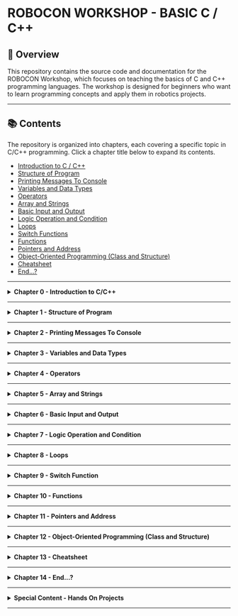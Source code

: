 # ROBOCON WORKSHOP - BASIC C / C++

## 👀 Overview
This repository contains the source code and documentation for the ROBOCON Workshop, which focuses on teaching the basics of C and C++ programming languages. The workshop is designed for beginners who want to learn programming concepts and apply them in robotics projects.

---

## 📚 Contents
The repository is organized into chapters, each covering a specific topic in C/C++ programming. Click a chapter title below to expand its contents.

- [Introduction to C / C++](#chapter-0---introduction-to-cc)
- [Structure of Program](#chapter-1---structure-of-program)
- [Printing Messages To Console](#chapter-2---printing-messages-to-console)
- [Variables and Data Types](#chapter-3---variables-and-data-types)
- [Operators](#chapter-4---operators)
- [Array and Strings](#chapter-5---array-and-strings)
- [Basic Input and Output](#chapter-6---basic-input-and-output)
- [Logic Operation and Condition](#chapter-7---logic-operation-and-condition)
- [Loops](#chapter-8---loops)
- [Switch Functions](#chapter-9---switch-functions)
- [Functions](#chapter-10---functions)
- [Pointers and Address](#chapter-11---pointers-and-address)
- [Object-Oriented Programming (Class and Structure)](#chapter-12---object-oriented-programming-class-and-structure)
- [Cheatsheet](#chapter-13---cheatsheet)
- [End...?](#chapter-14---end)

---

<details>
<summary><b>Chapter 0 - Introduction to C/C++</b></summary>

This chapter introduces the C and C++ programming languages, explaining syntax, and where they are used in robotics.

**Why Learn C++:**
1. Foundation of many modern languages
- C / C++ is in everything!
- C#, Java, Python, and more are influenced by C++!

2. Teaches Logical and Structured Thinking
- C / C++ is strict with syntax, if you had familliar with C / C++, learning other languages is VERY EASY!
- Programming language have many, but logical thinking within is ALL THE SAME!

3. Used in Embedded System, AI Performances Modules, Backend of Games
- Arduino, STM32, and other microcontrollers use C/C++.
- Robot Operating System (ROS) relies heavily on C++.
- Even AI hardware like Raspberry Pi AI HATs are built on C++ backbones.
- Master C++ make you advance than others in University!

**Tools for Programming:**
1. Integrated Development Environment (IDE)
- VS Code – Lightweight, supports many languages with extensions.
- Eclipse – Commonly used for Java, but supports C/C++ too.
- IntelliJ IDEA – Professional IDE, powerful but heavier.

2. Exclusive Programming Tools for C++/C
- CodeBlocks - Beginner-friendly and easy to set up.
- Dev-C++ - Simple, old but lightweight.

3. Online Compiler
- Programiz.com
- Replit.com
- OnlineGDB.com (WE ARE GOING TO USE IT TODAY!)

</details>

---

<details>
<summary><b>Chapter 1 - Structure of Program</b></summary>

Understand how a basic C/C++ program is structured — including headers, the `main()` function, statements, and compilation flow.

A typical C / C++ file `main.c` or `main.cpp` look like this:

```cpp
#include <iostream>     // This is the library for C++
using namespace std;    // Using namespace std function keep codes clean!

int main() { // main() is the entry point of the software (Imagine it is where will be run when the code started!)
    cout << "Hello World" << endl;  // cout will print the messages, endl will end this messages and move to next line.
    return 0;  // return zero tells the computer that this software had ended
}
```

If without using namespace std, the code look messy, such as below:

```cpp
#include <iostream>     // This is the library for C++

int main() {
    std::cout << "Hello World" << std::endl; // It look messy, we don't like this!
    return 0;
}
```

In a typical C / C++ file, several library will be used, but for the context of today, we will only focuses on <iostream> only!

</details>

---

<details>
<summary><b>Chapter 2 - Printing Messages To Console</b></summary>

Typically, we will have to print the messages to the console through some codes. 

In summary, there are several way that we can 
There is several variation for the codes as well!

| Function Type | Law | Description | Example of Uses |
|-----------|-----------|-----------|-----------|
| cout | - The messages need to put within `" "` and need to use `<<`, `endl` to mark it is the end of the line. Noted that all of this are coming from <iostream> library, so you will have to add `std::` or `using namespace std;` to mark it.  | Print messages within the `"Messages"` | `cout << "Hello!" << endl;` |
| printf | Based from C language library. The only rules is to put `" "` for the messages. | Stores Decimal (2.17, 3,14, 11.17) | `float pi = 3.14;` |

There are also tons of thing that we can do for these `cout` and `printf` as well, which we will be discuss in the later part of the workshop.

Example of uses for cout function:
```cpp
#include <iostream>
using namespace std;

int main() {
    cout << "Hello!" << endl;
    return 0;
}
```

Example of uses for printf function:
```cpp
#include <stdio.h>

int main() {
    printf("Hello!\n");
    return 0;
}
```

You can try the codes below to see what are the ways to print a message in C++.

```cpp
#include <iostream>     // Library for cout
#include <stdio.h>      // Library for printf
using namespace std;

int main() {
    cout << "Hello Robocon" << endl;    // endl move the next message to next line
    cout << "Hello Robocon \n" ;        // \n move the next message to next line too!
    printf("Hello Robocon!");           // old style of printing message, from C
    return 0;
}
```

</details>

---

<details>
<summary><b>Chapter 3 - Variables and Data Types</b></summary>

Learn how to declare variables, use different data types, and understand memory allocation in C/C++.

There is a lot of data type in C / C++, and you can decide which type of data type to use.

Remember that the name assignation is case sensitive (eg: a is not A) and no symbol should be used (except `-` and `_`).

| Data Type | Size | Description | Example of Uses |
|-----------|-----------|-----------|-----------|
| int | 4 Byte (32 Bits) | Stores Integer (-1, 3, 6, 8) | `int age = 3;` |
| float | 4 Bytes (32 Bits) | Stores Decimal (2.17, 3,14, 11.17) | `float pi = 3.14;` |
| double | 8 Bytes (64 Bits) | Stores Decimal (Better precision than `float`) | `double pi = 3.14159` |
| long | 4 Bytes (32 Bits) | Stores Decimal (Better precision than `double`) | `long pi = 3.14159` |
| char | 1 Byte (1 Bits) | Stores only one character (a, A, b, B) | `char grade = 'A';` |
| string | - | Stores Words, Phrases or Sentences | `string Name = "Universiti Sains Malaysia";` |

Double is better than float, and long is better than double in terms of precision, but oftem the more precision consume larger memory.

The cool things about variable is, you can always display it in anywhere. Even cooler, you can manipulate it in many ways you might wanted, from printing messages to writing OOP, or even addresses, you will see them anywhere.

One of the common way of using variable is to print them on the messages.

You can use `cout` function to print out the variable with just some tweaks on the 'sentences'. For example:
```cpp
#include <iostream>
using namespace std;

int main(){
    int number = 18;    // A variable that stores number
    cout << "My scores for calculus exam is " << number << endl;        // You can put the variable at the end of the sentences
    cout << "I'll always be " << number << " years old. " << endl;      // You can put the variable at the middl eof the sentences
}
```

You can use `printf` to print out the vairable too.
```cpp
#include <stdio.h>

int main(){
    int number = 30;
    int brotherNumber = 35;
    int sisterNumber = 30;
    printf("There is only %d minutes over for this workshop but I feel so sleepy already...", number);
    // %d means putting a integer in the printf function, there are also several type of name for each data type. You can refer to the table below.
    printf("I have %d brothers and %d sister in my family. How many family member do I have?", brotherNumber, sisterNumber);
    // You can also put more than one variable in the printf function
    // The sequence of assigning each variable to each %d follow the sequence of their appearance in the printf function
}
```

For `printf` function is a bit of special (As it is old aged :( ). You may follow the character set below to print the variable out by using `printf`.


| **Specifier** | **Type**                 | **Example** | **Output Example** | **Description** |
|----------------|--------------------------|--------------|--------------------|------------------|
| `%d` or `%i`  | `int`                    | `printf("%d", 10);` | `10` | Prints an integer (decimal) |
| `%f`          | `float` / `double`       | `printf("%f", 3.14);` | `3.140000` | Prints floating-point number |
| `%.2f`        | `float` / `double`       | `printf("%.2f", 3.14159);` | `3.14` | Prints float with 2 decimal places |
| `%c`          | `char`                   | `printf("%c", 'A');` | `A` | Prints a single character |
| `%s`          | `char[]` / string (C-style) | `printf("%s", "Hello");` | `Hello` | Prints a C-style string |
| `%u`          | `unsigned int`           | `printf("%u", 300);` | `300` | Prints unsigned integer |
| `%ld`         | `long int`               | `printf("%ld", 123456L);` | `123456` | Prints long integer |
| `%lld`        | `long long int`          | `printf("%lld", 123456789LL);` | `123456789` | Prints long long integer |
| `%p`          | Pointer (address)        | `printf("%p", ptr);` | `0x7ffee4a9b8` | Prints memory address |
| `%x`          | Hexadecimal (lowercase)  | `printf("%x", 255);` | `ff` | Prints in base 16 (hex) lowercase |
| `%X`          | Hexadecimal (uppercase)  | `printf("%X", 255);` | `FF` | Prints in base 16 (hex) uppercase |
| `%o`          | Octal                    | `printf("%o", 9);` | `11` | Prints in base 8 (octal) |
| `%%`          | Literal `%`              | `printf("100%%");` | `100%` | Prints a literal percent sign |

Codes below show how you can assign each character in C++. Please paste this code and experiment by your own

```cpp
#include <iostream>
using namespace std;

int main() {
    int age = 18;           // Assign integer on type int
    float height = 1.75;    // Assign decimal on type float
    char grade = 'A';       // Assign one character only on type char
    string name = "Ali";    // Assign Words/Phrases/Sentences to string

    // This part of the code will print all of the variables out by using cout function
    cout << "Name: " << name << endl;
    cout << "Age: " << age << endl;
    cout << "Height: " << height << "m" << endl;
    cout << "Grade: " << grade << endl;
    return 0;
}
```

You may experiment with `printf` function by your own too.

```cpp
#include <stdio.h>

int main() {
    int age = 18;
    float pi = 3.14159;
    char grade = 'A';
    const char* name = "Ali";

    printf("Name: %s\n", name);
    printf("Age: %d\n", age);
    printf("Grade: %c\n", grade);
    printf("Pi: %.2f\n", pi);
    printf("Address of age: %p\n", &age);
    return 0;
}
```

</details>

---

<details>
<summary><b>Chapter 4 - Operators</b></summary>

Operators are symbols that perform actions on data — like addition, subtraction, and comparison.

For the context of C / C++, there are three major type of basic operators:

- [Arithmetic Operators](#arithmetic-operators)
- [Logical Operators](#logical-operators)
- [Bitwise Operators](#bitwise-operators)

The detailed description and respective example had been listed in below: 

## Arithmetic Operators
<a name="arith"></a>

| **Operator** | **Example** | **Description** |
|---------------|-------------|-----------------|
| `+` | `a + b` | Addition |
| `-` | `a - b` | Subtraction |
| `*` | `a * b` | Multiplication |
| `/` | `a / b` | Division |
| `%` | `a % b` | Modulus (remainder after division) |

---

Apart from these, there is also another variation of arithmetic operators that called Assignment Operators. Basically they do the same thing, but just different form of writing style.

However, do note that this is the most commonly written style of C++ in terms of embedded language and many other application area.

| **Operator** | **Example** | **Same As** | **Description** |
|---------------|-------------|--------------|-----------------|
| `=`  | `a = 10` | — | Assigns a value to variable |
| `+=` | `a += 5` | `a = a + 5` | Adds and assigns |
| `-=` | `a -= 3` | `a = a - 3` | Subtracts and assigns |
| `*=` | `a *= 2` | `a = a * 2` | Multiplies and assigns |
| `/=` | `a /= 4` | `a = a / 4` | Divides and assigns |
| `%=` | `a %= 2` | `a = a % 2` | Modulus and assigns |

Often time, you will also need to increases/ decreases the number of your variable in your code as well. (Excessively uses in `loop`)

For the time being, you can too just leave it as it is, just remember it exist. We wiill come back to this again when we discuss about the `loop`

| **Operator** | **Example** | **Description** |
|---------------|-------------|-----------------|
| `++` | `a++` or `++a` | Increase value by 1 |
| `--` | `a--` or `--a` | Decrease value by 1 |

You may refer to the example codes below to see how they work in actual code.

```cpp
#include <iostream>
using namespace std;

int main() {
    int a = 10, b = 3;

    cout << "===== Arithmetic Operators =====" << endl;
    cout << "a + b = " << a + b << endl;  // Addition
    cout << "a - b = " << a - b << endl;  // Subtraction
    cout << "a * b = " << a * b << endl;  // Multiplication
    cout << "a / b = " << a / b << endl;  // Division (integer division)
    cout << "a % b = " << a % b << endl;  // Modulus (remainder)
    cout << endl;

    cout << "===== Assignment Operators =====" << endl;
    int num = 10;
    num += 5; // same as num = num + 5
    cout << "num += 5 → " << num << endl;
    num -= 3;
    cout << "num -= 3 → " << num << endl;
    num *= 2;
    cout << "num *= 2 → " << num << endl;
    num /= 4;
    cout << "num /= 4 → " << num << endl;
    num %= 3;
    cout << "num %= 3 → " << num << endl;
    cout << endl;

    cout << "===== Increment / Decrement =====" << endl;
    int x = 5;
    cout << "x++ = " << x++ << "  (use then increase)" << endl;
    cout << "++x = " << ++x << "  (increase then use)" << endl;
    cout << "x-- = " << x-- << "  (use then decrease)" << endl;
    cout << "--x = " << --x << "  (decrease then use)" << endl;

    return 0;
}
```
---

## Logical Operators
<a name="logic"></a>

Logical operators commonly uses in `if-else` case, which we will be discussing later. For the the time being, you can just take note that there exist something like this.

| **Operator** | **Example** | **Description** |
|---------------|-------------|-----------------|
| `==` | `a == b` | Equal to |
| `!=` | `a != b` | Not equal to |
| `>` | `a > b` | Greater than |
| `<` | `a < b` | Less than |
| `>=` | `a >= b` | Greater than or equal to |
| `<=` | `a <= b` | Less than or equal to |

Logic expression often come with several cases to compare them. Remember the math you learn in Pre-U/Matriks/Poly/Diploma? This is when you can use them!

| **Operator** | **Example** | **Description** |
|---------------|-------------|-----------------|
| `&&` | `a > 0 && b > 0` | Logical AND (true if both are true) |
| `\|\|` | `a > 0 \|\| b > 0` | Logical OR (true if one is true) |
| `!` | `!a` | Logical NOT (reverses true/false) |

This is useful as in the context of software proramming or robotics, we often have to compare different case to give the optimum result.

You may refer to the example codes below to see how they work in actual code.

```cpp
#include <iostream>
using namespace std;

int main() {
    int a = 10, b = 5;

    cout << "===== Relational Operators =====" << endl;
    cout << "a == b : " << (a == b) << endl; // Equal to
    cout << "a != b : " << (a != b) << endl; // Not equal
    cout << "a > b  : " << (a > b) << endl;  // Greater than
    cout << "a < b  : " << (a < b) << endl;  // Less than
    cout << "a >= b : " << (a >= b) << endl; // Greater or equal
    cout << "a <= b : " << (a <= b) << endl; // Less or equal
    cout << endl;

    cout << "===== Logical Operators =====" << endl;
    bool x = true, y = false;

    cout << "(x && y) = " << (x && y) << "  (true if both true)" << endl;
    cout << "(x || y) = " << (x || y) << "  (true if at least one true)" << endl;
    cout << "(!x) = " << (!x) << "  (negation of x)" << endl;

    // Real-life example
    int temp = 35;
    if (temp > 30 && temp < 40)
        cout << "It's a warm day!" << endl;
    else
        cout << "Temperature is normal." << endl;

    return 0;
}
```

---

## Bitwise Operators

Bitwise operators is one of the advance operators in C / C++. You may try to familiar with he operators before first before advancing into this operator type.

Bitwise operators perform operations on individual bits of integers (in binary temrs).  
They are often used in embedded systems, microcontroller programming, and low-level hardware control.

But for the time being, you can familiar yourself with the operators before first.

| Operator | Example | Description | Binary Example |
|---------------|-------------|-----------------|--------------------|
| `&` | `a & b` | Bitwise AND (1 if both bits are 1) | `0101 & 0011 → 0001` |
| `\|` | `a \| b` | Bitwise OR (1 if either bit is 1) | `0101 \| 0011 → 0111` |
| `^` | `a ^ b` | Bitwise XOR (1 if bits are different) | `0101 ^ 0011 → 0110` |
| `~` | `~a` | Bitwise NOT (inverts all bits) | `~0101 → 1010` |
| `<<` | `a << 1` | Left shift (multiply by 2) | `0101 << 1 → 1010` |
| `>>` | `a >> 1` | Right shift (divide by 2) | `0101 >> 1 → 0010` |

---

You may refer to the example codes below to see how they work in actual code.

```cpp
#include <iostream>
using namespace std;

int main() {
    unsigned int p = 5;  // Binary: 0101
    unsigned int q = 9;  // Binary: 1001

    cout << "===== Bitwise Operators =====" << endl;
    cout << "p = " << p << " (0101)" << endl;
    cout << "q = " << q << " (1001)" << endl;
    cout << endl;

    cout << "p & q = " << (p & q) << "  // AND  (0101 & 1001 = 0001 = 1)" << endl;
    cout << "p | q = " << (p | q) << "  // OR   (0101 | 1001 = 1101 = 13)" << endl;
    cout << "p ^ q = " << (p ^ q) << "  // XOR  (0101 ^ 1001 = 1100 = 12)" << endl;
    cout << "~p = " << (~p) << "        // NOT  (inverts all bits)" << endl;
    cout << "p << 1 = " << (p << 1) << " // Left shift (multiply by 2)" << endl;
    cout << "q >> 1 = " << (q >> 1) << " // Right shift (divide by 2)" << endl;

    return 0;
}

```

---
</details>

---

<details>
<summary><b>Chapter 5 - Array and Strings</b></summary>

An array is a collection of variables of the same type, stored together in continuous memory locations.

Imagine an array as a row of houses, each holding a value. Each house has an address (index), and inside it lives a value.

Noted that an array must always have a fixed size in C / C++. This means that we will have to declare a size for the array before the program start.

For example:
```cpp
int numbers[5] = {10, 20, 30, 40, 50};
```
In the example above, the index of each value is:

 | **Index** | 0 | 1 | 2 | 3 | 4 |
|------------|---|---|---|---|---|
| **Value** | 10 | 20 | 30 | 40 | 50 |

`numbers[0]` refers to `10`
`numbers[4]` refers to `50`

So, if you want to call the number `20`, you can use:

```cpp
#include <iostream>
using namespace std;

int main(){
    int numbers[5] = {10, 20, 30, 40, 50};
    cout << numbers[1] << endl;
    return 0;
}

A 1D array is simply a list of values — like a line of data.

```cpp
#include <iostream>
using namespace std;

int main() {
    int arr[5] = {10, 20, 30, 40, 50};

    cout << "1D Array Example:" << endl;
    for (int i = 0; i < 5; i++) {
        cout << "Element at index " << i << " = " << arr[i] << endl;
    }

    return 0;
}
```
The output should be:
```perl
Element at index 0 = 10
Element at index 1 = 20
Element at index 2 = 30
Element at index 3 = 40
Element at index 4 = 50
```

For 2D Arrays, it looks like a table — it has rows and columns. It is commonly used for matrices, maps, or grids in robotics.

2D Arrays often work with `nested loop`. We will look back at this again once we learnt about `loop`

```cpp
// This program will demonstrate and print out all of the element in the 2D Array.
#include <iostream>
using namespace std;

int main() {
    int matrix[2][3] = {
        {1, 2, 3},
        {4, 5, 6}
    };

    cout << "2D Array Example:" << endl;
    for (int row = 0; row < 2; row++) {
        for (int col = 0; col < 3; col++) {
            cout << matrix[row][col] << " ";
        }
        cout << endl;
    }

    return 0;
}
```
The output should be:
```perl
1 2 3
4 5 6
```

For 3D Array, a 3D array is like a cube — a collection of 2D layers stacked together.
Used in simulations, color images (RGB values), or robotics mapping.

Same as 2D Array, it also oftem uses `nested loop` to effectively use the feature optimumly.

```cpp
// This program will demonstrate and print out all of the element in the 3D Array.
#include <iostream>
using namespace std;

int main() {
    int cube[2][2][2] = {
        {{1, 2}, {3, 4}},
        {{5, 6}, {7, 8}}
    };

    cout << "3D Array Example:" << endl;
    for (int i = 0; i < 2; i++) {
        for (int j = 0; j < 2; j++) {
            for (int k = 0; k < 2; k++) {
                cout << cube[i][j][k] << " ";
            }
            cout << endl;
        }
        cout << "--- Layer " << i << " ---" << endl;
    }

    return 0;
}
```
The output should be:
```perl
1 2 
3 4 
--- Layer 0 ---
5 6 
7 8 
--- Layer 1 ---
```

Higher Dimensions (4D and Beyond) exist too (Theoritically you can put infinitly layer of boxes into one box <3)

But in real projects, it’s uncommon and hard to manage.

For larger data, we typically use structs, vectors, or classes instead(OOP). 

Example declaration of a 4D Array:

```cpp
int data4D[2][2][2][2];
```

`String` are arrays of characters, ending with a special character '\0' (null terminator).Essentiatlly string is just an array of `char`.

There are two common ways to handle strings in C++:

1. C-Style String (Because C have no string in Nature, only workable alternative)

```cpp
#include <iostream>
using namespace std;

int main() {
    char name[6] = "HELLO";  // H E L L O \0
    cout << "C-Style String: " << name << endl;
    return 0;
}
```

2. C++ String (Safer and Easier)

```cpp
#include <iostream>
#include <string>
using namespace std;

int main() {
    string name = "Robocon!";
    cout << "C++ String: " << name << endl;
    cout << "Length of string: " << name.length() << endl;
    return 0;
}
```

</details>

---

<details>
<summary><b>Chapter 6 - Basic Input and Output</b></summary>

In C++, the most common ways to handle input and output are through:
- `cout` → for **output**
- `cin` → for **input**

Both come from the `<iostream>` library and are part of the `std` namespace.

```cpp
#include <iostream>
using namespace std;

int main() {
    cout << "Hello, Robocon!" << endl;     // prints text with newline
    cout << "The answer is " << 42 << endl; // prints numbers and text together
    return 0;
}
```

`endl` inserts a newline (same as `\n`) and flushes the output buffer.

`cin` reads data until a space or newline.
If you want to get a full line of text (including spaces), you can use:

```cpp
getline(cin, name);
```

You can also take multiple input in one line:

```cpp
#include <iostream>
using namespace std;

int a, b, c;
cout << "Enter three numbers: ";
cin >> a >> b >> c;
cout << "Sum = " << a + b + c << endl;
```

Bonud Tips:
For The `cout` and `printf`, there are also several character that you can put to achieve special effect:

| Sequence | Description  |
| -------- | ------------ |
| `\n`     | New line     |
| `\t`     | Tab space    |
| `\\`     | Backslash    |
| `\"`     | Double quote |
| `\'`     | Single quote |

Here are the example full code for you to explore how to combining input and output from terminal:

```cpp
#include <iostream>
using namespace std;

int main() {
    string name;
    int age;
    double height;

    cout << "Enter your name, age, and height: ";
    cin >> name >> age >> height;

    cout << "\n--- Profile ---" << endl;
    cout << "Name: " << name << endl;
    cout << "Age: " << age << endl;
    cout << "Height: " << height << " m" << endl;

    return 0;
}
```

</details>

---

<details>
<summary><b>Chapter 7 - Logic Operation and Condition</b></summary>

In programming, **logic and conditions** allow your code to make decisions — just like how humans think:  
> “If it’s raining, bring an umbrella.”

In C++, logical and relational operators are used inside conditional statements such as `if`, `else if`, and `else`.

These are used to **compare values**.  
The result is always **true (1)** or **false (0)**.

| Operator | Example | Description |
|-----------|----------|-------------|
| `==` | `a == b` | Equal to |
| `!=` | `a != b` | Not equal to |
| `>`  | `a > b` | Greater than |
| `<`  | `a < b` | Less than |
| `>=` | `a >= b` | Greater than or equal to |
| `<=` | `a <= b` | Less than or equal to |

Example:

```cpp
int a = 5, b = 10;
cout << (a < b) << endl;  // prints 1 (true)
cout << (a == b) << endl; // prints 0 (false)
```
You can also work with the logic operators before to make more complex logics as below:

```cpp
int a = 5, b = -3;

if (a > 0 && b > 0)
    cout << "Both are positive" << endl;
else if (a > 0 || b > 0)
    cout << "At least one is positive" << endl;
else
    cout << "Both are non-positive" << endl;
```

The example structure of the code should look like this:

```cpp
#include <iostream>
using namespace std;

int main() {
    int temperature;
    cout << "Enter temperature: ";
    cin >> temperature;

    if (temperature > 30)
        cout << "It's hot outside!" << endl;
    else if (temperature >= 20)
        cout << "Nice weather today!" << endl;
    else
        cout << "It's quite cold!" << endl;

    return 0;
}
```

The condition in bracket () must only equal to either true or false.

There are also a shorthand method of writing this:

```cpp
condition ? value_if_true : value_if_false;
```

For example:

```cpp
int a = 10, b = 20;
int max = (a > b) ? a : b;
cout << "The larger number is " << max << endl;
```

Now, that you have learn this, try to write a code to decide if the student had failed or not failed the exam, based on the marks input.

You can make a reference on the example code:

```cpp
#include <iostream>
using namespace std;

int main() {
    int score;
    cout << "Enter your score: ";
    cin >> score;

    if (score >= 50)
        cout << "You passed!" << endl;
    else
        cout << "You failed!" << endl;

    return 0;
}
```

</details>

---

<details>
<summary><b>Chapter 8 - Loops</b></summary>

There are three type of loops in C / C++:
- `while-loop` 
- `do-while-loop`
- `for-loop`

The structure of the `while-loop`:

```cpp
#include <iostream>

int main() {
    bool loop = true;
    while(loop == true){
        // You can also put like: while(loop){};
        // Execute the code here
    };
    return 0;
}
```

The structure of the `do-while-loop`:

```cpp
#include <iostream>

int main() {
    bool loop = true;
    do{
        // Execute the code here
        // Code here will be executed once before ended
    }while(loop);
    return 0;
}
```

The structure of the `for-loop`:

```cpp
#include <iostream>

int main() {
    bool loop = true;
    for(int i = 0; i<10; i++){
        // Execute the code here
        // Code here will executed once for every iteration
        // The int i will increases by 1 after each iteration
        // Only when the i>=10, the code ends.
    }
    return 0;
}
```

There are several case that we should take note:

1. Super Loop:
Super loops means the loop that will run indefinitely, unless forcefully breaks. The example code will be look like this:

```cpp
while(true){
    // The super loop run until the end of time...
}
```

2. Break:
You can always run the code `break;` in the loops to break the loop (forcefully break) at any instance. The example code will be look like this:

```cpp
while(1){
    // The super loop run until the end of time...
    // unless...
    if(userInput == true){
        break;
    }
}
```

</details>

---

<details>
<summary><b>Chapter 9 - Switch Function</b></summary>

Sometimes you’ll have **many conditions** to check — using too many `if-else` statements can make your code messy.  
This is where `switch-case` comes in handy!

It allows you to **compare one variable against multiple constant values** in a clean way.

Basic form of Switch Function will look like this:

```cpp
switch (variable) {
    case value1:
        // Code to run if variable == value1
        break;

    case value2:
        // Code to run if variable == value2
        break;

    default:
        // Code to run if no case matches
        break;
}
```

Each `case` must end with a `break`; statement to prevent “fall-through.”

`default` is optional — it runs when none of the cases match.

An excellent example of switch case is Translate the Number of Day in Week to the Day;

Eg: 2 -> Tuesday

```cpp
#include <iostream>
using namespace std;

int main() {
    int day;
    cout << "Enter a number (1-7): ";
    cin >> day;

    switch (day) {
        case 1:
            cout << "Monday" << endl;
            break;
        case 2:
            cout << "Tuesday" << endl;
            break;
        case 3:
            cout << "Wednesday" << endl;
            break;
        case 4:
            cout << "Thursday" << endl;
            break;
        case 5:
            cout << "Friday" << endl;
            break;
        case 6:
            cout << "Saturday" << endl;
            break;
        case 7:
            cout << "Sunday" << endl;
            break;
        default:
            cout << "Invalid input! Please enter 1–7." << endl;
            break;
    }

    return 0;
}
```

switch only works with integer, character, or enum types, not floating-point or strings.

When multiple cases share the same output, you can group them:

```cpp
#include <iostream>
using namespace std;

int main() {
    switch (grade) {
        case 'A':
        case 'B':
            cout << "Good job!" << endl;
            break;
        case 'C':
            cout << "You passed." << endl;
            break;
        default:
            cout << "Try again!" << endl;
            break;
    }
}
```

---

</details>

---

<details>
<summary><b>Chapter 10 - Functions</b></summary>

Functions are **reusable blocks of code** that perform a specific task.  
Instead of writing the same code multiple times, you can **define a function once** and call it whenever needed.

They help make your program:
- Easier to read and maintain
- More organized and modular
- Easier to debug and test

The basic structure of a Function will look like this:

```cpp
return_type function_name(parameters) {
    // Code to execute
    return value;  // (optional)
}
```

| **Part**        | **Meaning**                                                      |
| --------------- | ---------------------------------------------------------------- |
| `return_type`   | Type of value the function returns (e.g. `int`, `float`, `void`) |
| `function_name` | Name you give to the function                                    |
| `parameters`    | Data passed into the function                                    |
| `return`        | Sends a value back to where the function was called              |

For example, you can write a code like following:

```cpp
#include <iostream>
using namespace std;

void greet() {              // Function declaration
    cout << "Hello there!" << endl;
}

int main() {
    greet();                // Function call
    greet();                // Call again
    return 0;
}
```

This prints “Hello there!” twice. The function `greet()` is reusable. This means that whenever we called a greet(), the lines of codes within the function `greet()` will be run immediately

Another example below will show how you can do more operation within a function

```cpp
#include <iostream>
using namespace std;

int add(int a, int b) {      // Function with parameters
    return a + b;            // Returns sum
}

int main() {
    int result = add(5, 3);  // Pass arguments to the function
    cout << "Sum = " << result << endl;
    return 0;
}
```

By returnning the `a+b`, we can get the value of sum easily everytime when we run the function `add()`.

In larger programs, we usually declare the function before main() and define it later in the code.

```cpp
#include <iostream>
using namespace std;

void sayHello();      // Function declaration (prototype)

int main() {
    sayHello();       // Function call
    return 0;
}

void sayHello() {     // Function definition
    cout << "Hello World!" << endl;
}
```

</details>

---

<details>
<summary><b>Chapter 11 - Pointers and Address</b></summary>

A **pointer** is a variable that stores the **memory address** of another variable.  
Think of it like a *GPS coordinate* that tells you **where** a value lives in memory instead of storing the value itself.

Analogy: House and People

Imagine:
- `int A = 10;` → A person named **A** lives in a house storing the number `10`.  
- `&A` → The **address** of the house.  
- `int *ptr = &A;` → A **pointer** named `ptr` holds the address of A’s house.  
- `*ptr` → “Who lives inside the house?” → It gives you the **value** stored at that address (Or we called it dereference!).

| **Symbol** | **Meaning** | **Example** |
|-------------|-------------|--------------|
| `&` | “Address of” operator | `&a` gives memory address of `a` |
| `*` | “Value at” (dereference) operator | `*p` gives value stored at the address in `p` |
| `int *` | Data Type for address (Remember a `int *` usually means an address for a integer) | We declared `int *pA = &A` usually to get the address. Refer the example below |

```cpp
#include <iostream>
using namespace std;

int main() {
    int A = 42;          // A normal variable
    int *ptr = &A;       // Pointer to A

    cout << "Value of A: " << A << endl;
    cout << "Address of A (&A): " << &A << endl;
    cout << "Pointer ptr (stores address): " << ptr << endl;
    cout << "Value at address (*ptr): " << *ptr << endl;

    return 0;
}
```

Based on the example above, then the output should be:

```perl
Value of A: 42
Address of A (&A): 0x7ffee7a3
Pointer ptr (stores address): 0x7ffee7a3
Value at address (*ptr): 42
```

There are also advance way to use the pointer, but for the time being, master this will helps you enough.

</details>

---

<details>
<summary><b>Chapter 12 - Object-Oriented Programming (Class and Structure)</b></summary>

Object-Oriented Programming (OOP) is a way of structuring your code by grouping **data** and **functions** together into reusable units called **classes**.  

A **class** is like a blueprint, and an **object** is an actual thing built from that blueprint.

Think of a **class** as a *recipe*, and an **object** as the *cake* you bake using that recipe. 🎂

Example of a Class:
```cpp
#include <iostream>
using namespace std;

// Define a class
class Car {
public:
    string brand;
    int year;

    void start() {
        cout << brand << " engine started!" << endl;
    }
};

int main() {
    Car myCar;          // Create an object
    myCar.brand = "Toyota";
    myCar.year = 2020;

    myCar.start();      // Call a function inside the class
    return 0;
}
```

Example Output:
```perl
Toyota engine started!
```

Apart from Class, we have `struct` as well!

Structures (`struct`) are similar to classes, but by default, members are public, while in classes they are private.

Example of a Structure:

```cpp
#include <iostream>
using namespace std;

struct Student {
    string name;
    int age;
};

int main() {
    Student s1;
    s1.name = "Ali";
    s1.age = 19;

    cout << s1.name << " is " << s1.age << " years old." << endl;
    return 0;
}
```

Example Output:

```perl
Ali is 19 years old.
```

| Keyword  | Default Access for Members | Common Use                                     |
| -------- | -------------------------- | ---------------------------------------------- |
| `class`  | **private**                | When doing **OOP**, encapsulation, data hiding |
| `struct` | **public**                 | For simple data grouping, like C-style structs |

What are the differences?
- In a `class`, members are private unless you explicitly say `public:`.
- In a `struct`, members are public unless you explicitly say `private:`.

Advance Content! (You can visit this later once you mastered!)

There exist a thing called constructor and destuctor.

A constructor runs automatically when an object is created.
A destructor runs automatically when the object is destroyed.

Example of uses:

```cpp
#include <iostream>
using namespace std;

class Robot {
public:
    Robot() { cout << "Robot activated!" << endl; }    // Constructor
    ~Robot() { cout << "Robot shutting down..." << endl; }  // Destructor
};

int main() {
    Robot R2D2;
    return 0;
}
```

Example Output:

```
Robot activated!        // Printing Messages Automatically once class created
Robot shutting down...  // Printing Messages Automatically once class destroyed
```

</details>

---

<details>
<summary><b>Chapter 13 - Cheatsheet</b></summary>
 
I know...

It is a lot to take it, but surely a cheatsheet helps a lot in guiding you to rewind from time to time

You may encourage to write your own cheatsheet as well, it is MORE EFFECTIVE!

You can copy the code here, or navigate to [this file](/cheatsheet/main.cpp) to execute or run the code by yourself!

```cpp
#include <iostream>  // Include standard I/O library
#include <string>    // Include string library
using namespace std; // Use the standard namespace

// Example function declaration
int add(int x, int y) {  // Function that takes two integers and returns their sum
    return x + y;        // Return the sum
}

// Example structure
struct RobotData {
    string name;
    int id;
    double battery;
};

// Example class
class Robot {
private: // Private variables (accessible only within this class)
    string name;
    int id;
public:  // Public functions (accessible from outside)
    Robot(string n, int i) { // Constructor
        name = n;
        id = i;
    }
    void sayHello() { // Method (function in class)
        cout << "Hello! I am " << name << " with ID " << id << endl;
    }
};

int main() {
    cout << "=== C++ CHEATSHEET DEMO ===" << endl << endl;

    // 1. Variables and Basic Arithmetic
    int a = 10, b = 3;
    cout << "a = " << a << ", b = " << b << endl;
    cout << "a + b = " << a + b << endl;   // Addition
    cout << "a - b = " << a - b << endl;   // Subtraction
    cout << "a * b = " << a * b << endl;   // Multiplication
    cout << "a / b = " << a / b << endl;   // Integer division
    cout << "a % b = " << a % b << endl;   // Modulus
    cout << endl;

    // 2. Assignment & Increment / Decrement
    a += 2; // Same as a = a + 2
    cout << "After a += 2, a = " << a << endl;
    a++; // Increment
    cout << "After a++, a = " << a << endl;
    b--; // Decrement
    cout << "After b--, b = " << b << endl << endl;

    // 3. Logical and Relational Operators
    bool result = (a > b) && (b > 0);
    cout << "(a > b) && (b > 0): " << result << endl;
    cout << "(a == b): " << (a == b) << endl;
    cout << "(a != b): " << (a != b) << endl;
    cout << endl;

    // 4. Bitwise Operators
    int x = 5, y = 3; // Binary 0101 and 0011
    cout << "x & y = " << (x & y) << endl; // AND
    cout << "x | y = " << (x | y) << endl; // OR
    cout << "x ^ y = " << (x ^ y) << endl; // XOR
    cout << "~x = " << (~x) << endl;       // NOT
    cout << "x << 1 = " << (x << 1) << endl; // Left shift
    cout << "x >> 1 = " << (x >> 1) << endl; // Right shift
    cout << endl;

    // 5. If-Else and Switch
    if (a > b)
        cout << "a is greater than b" << endl;
    else if (a == b)
        cout << "a equals b" << endl;
    else
        cout << "a is less than b" << endl;

    int choice = 2;
    switch (choice) {
        case 1: cout << "Option 1 selected" << endl; break;
        case 2: cout << "Option 2 selected" << endl; break;
        default: cout << "Invalid option" << endl;
    }
    cout << endl;

    // 6. Loops
    cout << "For loop: ";
    for (int i = 0; i < 5; i++) { // i increments each time
        cout << i << " ";
    }
    cout << endl;

    cout << "While loop: ";
    int i = 0;
    while (i < 5) { // Runs as long as condition true
        cout << i << " ";
        i++;
    }
    cout << endl;

    cout << "Do-While loop: ";
    int j = 0;
    do {
        cout << j << " ";
        j++;
    } while (j < 5);
    cout << endl << endl;

    // 7. Functions
    cout << "Function add(5, 7): " << add(5, 7) << endl << endl;

    // 8. Arrays
    int nums[5] = {1, 2, 3, 4, 5};
    cout << "1D Array: ";
    for (int i = 0; i < 5; i++) cout << nums[i] << " ";
    cout << endl;

    int matrix[2][3] = {{1,2,3},{4,5,6}};
    cout << "2D Array: " << endl;
    for (int row = 0; row < 2; row++) {
        for (int col = 0; col < 3; col++)
            cout << matrix[row][col] << " ";
        cout << endl;
    }
    cout << endl;

    // 9. Pointers
    int num = 10;
    int *ptr = &num;  // Pointer stores address of num
    cout << "num = " << num << ", address = " << &num << endl;
    cout << "ptr points to = " << ptr << ", *ptr = " << *ptr << endl << endl;

    // 10. Struct and Class
    RobotData r1 = {"AlphaBot", 1, 78.5};
    cout << "Struct -> Name: " << r1.name << ", Battery: " << r1.battery << "%" << endl;

    Robot robo("RoboX", 101);
    robo.sayHello();

    cout << endl << "=== END OF CHEATSHEET ===" << endl;
    return 0; // End of program
}
```

</details>

---

<details>
<summary><b>Chapter 14 - End...?</b></summary>

Congratulations on finishing the workshop! 🎉 Continue exploring robotics and programming with confidence.

If you ever feel lost, refer this Roadmap to guide you!

From my experience, follow a video might help (A LOT!), so if you have time, just spend a day following a video, and experiment by your own, for sure you going to learn fast (Really really fast!)

[Videos For References!](https://www.youtube.com/watch?v=P2jVybFyh3A)


You may also refer to the roadmap below for your learning own path, as this will covered through all possible things you should know for C++.

If you had followed through all of this, you are a BETTER C++ PROGRAMMER than ME by then! (REALLY AWESOME!) (Another Genius on the rise !!!)

![Alt text](/resources/Roadmap.jpg)

You can always visit [this link](https://roadmap.sh/cpp) for a more detailed guidelines!

</details>

---

<details>
<summary><b>Special Content - Hands On Projects</b></summary>

You can open the website and run the following code:

[Click Me To The Compiler](https://www.onlinegdb.com/)

```cpp
//g++ -o snake snake.cpp -lncursesw
#include <ncurses.h>
#include <unistd.h>
#include <locale.h>
#include <iostream>
#include <random>

const int GAME_ROW = 8;
const int GAME_COLUMN = 8;
char BOUNDARY_CHARACTER = '#';
char PLAYER_CHARACTER = 'O';
char TAIL_CHARACTER = 'o';
char BERRY_CHARACTER = '@';
bool BendingCharacter = false; // Enable/Disable bending characters for snake body
chtype content[GAME_ROW][GAME_COLUMN];
int MAX_LENGTH = GAME_ROW * GAME_COLUMN;

int ch;
int frame = 0;
int movement_mode = 0; // 0: up, 1: down, 2: left, 3: right
bool running = true;   // for quitting the game
int x = 5;
int y = 5;
int score = 0;
int snake_memory[GAME_ROW][GAME_COLUMN];

void clearSnakeMemory() {
    for (int i = 0; i < GAME_ROW; i++) {
        for (int j = 0; j < GAME_COLUMN; j++) {
            snake_memory[i][j] = 0;
        }
    }
}

void clearContent() {
    for (int i = 0; i < GAME_ROW; i++) {
        for (int j = 0; j < GAME_COLUMN; j++) {
            content[i][j] = ' ';
        }
    }
}

void Draw() {
    setlocale(LC_ALL, "");
    initscr();                  // initialize ncurses
    cbreak();                   // disable line buffering
    noecho();                   // no echo when typing
    curs_set(0);                // hide cursor

    keypad(stdscr, TRUE);       // enable arrow keys
    nodelay(stdscr, TRUE);      // make getch non-blocking

    if(BendingCharacter){
        // Draw top & bottom border
        for (int i = 0; i <= GAME_COLUMN + 1; i++) {
            mvaddch(0, i, BOUNDARY_CHARACTER);
            mvaddch(GAME_ROW + 1, i, BOUNDARY_CHARACTER);
        }
        // Draw left & right border
        for (int i = 0; i <= GAME_ROW + 1; i++) {
            mvaddch(i, 0, BOUNDARY_CHARACTER);
            mvaddch(i, GAME_COLUMN + 1, BOUNDARY_CHARACTER);
        }
    } else {
         // Draw top & bottom border
        for (int i = 0; i <= GAME_COLUMN + 1; i++) {
            mvaddch(0, i * 2, BOUNDARY_CHARACTER);
            mvaddch(0, i * 2 + 1, ' ');
            mvaddch(GAME_ROW + 1, i * 2, BOUNDARY_CHARACTER);
            mvaddch(GAME_ROW + 1, i * 2 + 1, ' ');
        }
        // Draw left & right border
        for (int i = 0; i <= GAME_ROW + 1; i++) {
            mvaddch(i, 0, BOUNDARY_CHARACTER);
            mvaddch(i, (GAME_COLUMN * 2) + 2, BOUNDARY_CHARACTER);
        }
    }

    clearContent();
    clearSnakeMemory();
    refresh();
}

void Input() {
    ch = getch();
    if (ch != ERR) {  // if a key was pressed
        if (ch == 'q') {
            running = false;
        }
        else if (ch == KEY_UP) movement_mode = 0;
        else if (ch == KEY_DOWN) movement_mode = 1;
        else if (ch == KEY_LEFT) movement_mode = 2;
        else if (ch == KEY_RIGHT) movement_mode = 3;
    }
}

void Snake_Logic() {
    if (movement_mode == 0) {
        y--;
    }
    else if (movement_mode == 1) {
        y++;
    }
    else if (movement_mode == 2) {
        x--;
    }
    else if (movement_mode == 3) {
        x++;
    }

    // Wrap around logic
    if(x<0){
        x+=GAME_COLUMN;
    } else if (x>=GAME_COLUMN){
        x-=GAME_COLUMN;
    }
    if(y<0){
        y+=GAME_ROW;
    } else if (y>=GAME_ROW){
        y-=GAME_ROW;
    }

    //Final Update
    content[y][x] = PLAYER_CHARACTER;

    // 🐍 Decrement trail
    for (int i = 0; i < GAME_ROW; i++) {
        for (int j = 0; j < GAME_COLUMN; j++) {
            if (snake_memory[i][j] > 0) {
                snake_memory[i][j]--;
            }
        }
    }

    // 🐍 Mark new head with length
    snake_memory[y][x] = score + 1;

    // 🐍 Update snake body characters
    for (int i = 0; i < GAME_ROW; i++) {
        for (int j = 0; j < GAME_COLUMN; j++) {
            if (snake_memory[i][j] > 0) {
                int last_number = snake_memory[i][j] - 1;
                int next_number = snake_memory[i][j] + 1;
                if (BendingCharacter){
                    if (snake_memory[i+1][j] == last_number && snake_memory[i-1][j] == next_number) {
                        content[i][j] = ACS_VLINE;
                    } else if (snake_memory[i-1][j] == last_number && snake_memory[i+1][j] == next_number) {
                        content[i][j] = ACS_VLINE;
                    } else if (snake_memory[i][j+1] == last_number && snake_memory[i][j-1] == next_number) {
                        content[i][j] = ACS_HLINE;
                    } else if (snake_memory[i][j-1] == last_number && snake_memory[i][j+1] == next_number) {
                        content[i][j] = ACS_HLINE;
                    } else if ((snake_memory[i-1][j] == last_number && snake_memory[i][j+1] == next_number) || (snake_memory[i-1][j] == next_number && snake_memory[i][j+1] == last_number)) {
                        content[i][j] = ACS_LLCORNER;
                    } else if ((snake_memory[i-1][j] == last_number && snake_memory[i][j-1] == next_number) || (snake_memory[i-1][j] == next_number && snake_memory[i][j-1] == last_number)) {
                        content[i][j] = ACS_LRCORNER;
                    } else if ((snake_memory[i+1][j] == last_number && snake_memory[i][j+1] == next_number) || (snake_memory[i+1][j] == next_number && snake_memory[i][j+1] == last_number)) {
                        content[i][j] = ACS_ULCORNER;
                    } else if ((snake_memory[i+1][j] == last_number && snake_memory[i][j-1] == next_number) || (snake_memory[i+1][j] == next_number && snake_memory[i][j-1] == last_number)) {
                        content[i][j] = ACS_URCORNER;
                    } else {
                        content[i][j] = PLAYER_CHARACTER; // Fallback
                    }
                } else {
                    content[i][j] = TAIL_CHARACTER;
                }
            }
        }
    }
}

void Berry_Logic() {
    static int berry_x = -1;
    static int berry_y = -1;

    if (berry_x == -1 && berry_y == -1) {
        do {
            berry_x = rand() % GAME_COLUMN;
            berry_y = rand() % GAME_ROW;
        } while (content[berry_y][berry_x] != ' '); // Ensure berry does not spawn on the snake
    }

    content[berry_y][berry_x] = BERRY_CHARACTER;

    // Check if snake eats the berry
    if (x == berry_x && y == berry_y) {

        // Increase score
        score++;

        // Reset berry position
        berry_x = -1;
        berry_y = -1;
    }
}

void Logic() {
    clearContent();  // clear previous frame
    Snake_Logic();
    Berry_Logic();
}

void Load() {
    for (int i = 0; i < GAME_ROW; i++) {
        for (int j = 0; j < GAME_COLUMN; j++) {
            if(BendingCharacter){
                mvaddch(i + 1, j +1 , content[i][j]);
            } else {
                mvaddch(i + 1, (j * 2) +2 , content[i][j]);
                mvaddch(i + 1, j * 2 + 3, ' ');
            }
        }
    }
    refresh();
}

int main() {

    
    Draw();

    while (running) {
        Input();
        Logic();
        Load();
        usleep(300000); // 0.3s delay
        frame++;
    }

    endwin(); // restore terminal
    return 0;
}
```

</details>

---